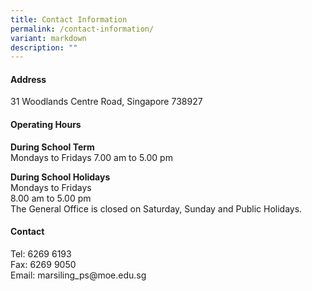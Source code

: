 ```yaml
---
title: Contact Information
permalink: /contact-information/
variant: markdown
description: ""
---
```

<h4><strong>Address</strong></h4>
<p>31 Woodlands Centre Road, Singapore 738927</p>
<h4><strong>Operating Hours</strong></h4>
<p><strong>During School Term</strong>
<br>Mondays to Fridays 7.00 am to 5.00 pm</p>
<p><strong>During School Holidays</strong>
<br>Mondays to Fridays
<br>8.00 am to 5.00 pm
<br>The General Office is closed on Saturday, Sunday and Public Holidays.</p>
<h4><strong>Contact</strong></h4>
<p>Tel: 6269 6193
<br>Fax: 6269 9050
<br>Email: marsiling_ps@moe.edu.sg</p>